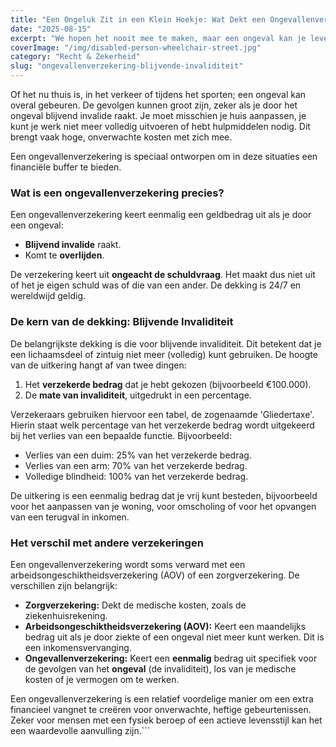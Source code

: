 ```yaml
---
title: "Een Ongeluk Zit in een Klein Hoekje: Wat Dekt een Ongevallenverzekering?"
date: "2025-08-15"
excerpt: "We hopen het nooit mee te maken, maar een ongeval kan je leven op zijn kop zetten. Een ongevallenverzekering biedt financiële steun na een ongeval, ongeacht wie er schuld heeft."
coverImage: "/img/disabled-person-wheelchair-street.jpg"
category: "Recht & Zekerheid"
slug: "ongevallenverzekering-blijvende-invaliditeit"
---
```


Of het nu thuis is, in het verkeer of tijdens het sporten; een ongeval kan overal gebeuren. De gevolgen kunnen groot zijn, zeker als je door het ongeval blijvend invalide raakt. Je moet misschien je huis aanpassen, je kunt je werk niet meer volledig uitvoeren of hebt hulpmiddelen nodig. Dit brengt vaak hoge, onverwachte kosten met zich mee.

Een ongevallenverzekering is speciaal ontworpen om in deze situaties een financiële buffer te bieden.

### Wat is een ongevallenverzekering precies?

Een ongevallenverzekering keert eenmalig een geldbedrag uit als je door een ongeval:

- **Blijvend invalide** raakt.
- Komt te **overlijden**.

De verzekering keert uit **ongeacht de schuldvraag**. Het maakt dus niet uit of het je eigen schuld was of die van een ander. De dekking is 24/7 en wereldwijd geldig.

### De kern van de dekking: Blijvende Invaliditeit

De belangrijkste dekking is die voor blijvende invaliditeit. Dit betekent dat je een lichaamsdeel of zintuig niet meer (volledig) kunt gebruiken. De hoogte van de uitkering hangt af van twee dingen:

1.  Het **verzekerde bedrag** dat je hebt gekozen (bijvoorbeeld €100.000).
2.  De **mate van invaliditeit**, uitgedrukt in een percentage.

Verzekeraars gebruiken hiervoor een tabel, de zogenaamde 'Gliedertaxe'. Hierin staat welk percentage van het verzekerde bedrag wordt uitgekeerd bij het verlies van een bepaalde functie. Bijvoorbeeld:

- Verlies van een duim: 25% van het verzekerde bedrag.
- Verlies van een arm: 70% van het verzekerde bedrag.
- Volledige blindheid: 100% van het verzekerde bedrag.

De uitkering is een eenmalig bedrag dat je vrij kunt besteden, bijvoorbeeld voor het aanpassen van je woning, voor omscholing of voor het opvangen van een terugval in inkomen.

### Het verschil met andere verzekeringen

Een ongevallenverzekering wordt soms verward met een arbeidsongeschiktheidsverzekering (AOV) of een zorgverzekering. De verschillen zijn belangrijk:

- **Zorgverzekering:** Dekt de medische kosten, zoals de ziekenhuisrekening.
- **Arbeidsongeschiktheidsverzekering (AOV):** Keert een maandelijks bedrag uit als je door ziekte of een ongeval niet meer kunt werken. Dit is een inkomensvervanging.
- **Ongevallenverzekering:** Keert een **eenmalig** bedrag uit specifiek voor de gevolgen van het **ongeval** (de invaliditeit), los van je medische kosten of je vermogen om te werken.

Een ongevallenverzekering is een relatief voordelige manier om een extra financieel vangnet te creëren voor onverwachte, heftige gebeurtenissen. Zeker voor mensen met een fysiek beroep of een actieve levensstijl kan het een waardevolle aanvulling zijn.```
